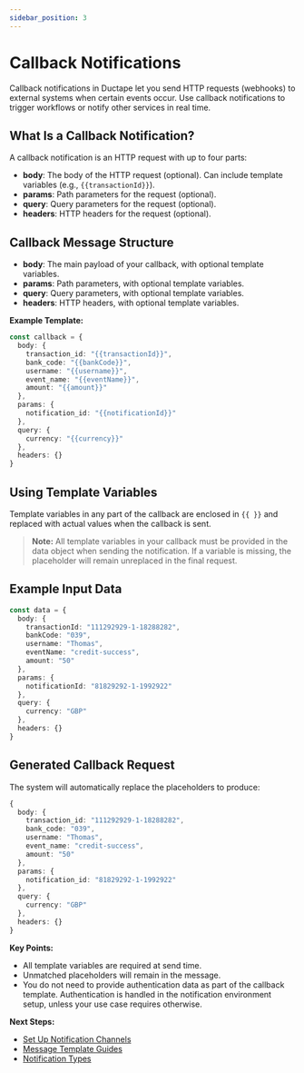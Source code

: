 ```yaml
---
sidebar_position: 3
---
```


# Callback Notifications

Callback notifications in Ductape let you send HTTP requests (webhooks) to external systems when certain events occur. Use callback notifications to trigger workflows or notify other services in real time.

## What Is a Callback Notification?
A callback notification is an HTTP request with up to four parts:
- **body**: The body of the HTTP request (optional). Can include template variables (e.g., `{{transactionId}}`).
- **params**: Path parameters for the request (optional).
- **query**: Query parameters for the request (optional).
- **headers**: HTTP headers for the request (optional).

## Callback Message Structure
- **body**: The main payload of your callback, with optional template variables.
- **params**: Path parameters, with optional template variables.
- **query**: Query parameters, with optional template variables.
- **headers**: HTTP headers, with optional template variables.

**Example Template:**
```typescript
const callback = {
  body: {
    transaction_id: "{{transactionId}}",
    bank_code: "{{bankCode}}",
    username: "{{username}}",
    event_name: "{{eventName}}",
    amount: "{{amount}}"
  },
  params: {
    notification_id: "{{notificationId}}"
  },
  query: {
    currency: "{{currency}}"
  },
  headers: {}
}
```

## Using Template Variables
Template variables in any part of the callback are enclosed in `{{ }}` and replaced with actual values when the callback is sent.

> **Note:** All template variables in your callback must be provided in the data object when sending the notification. If a variable is missing, the placeholder will remain unreplaced in the final request.

## Example Input Data
```typescript
const data = {
  body: {
    transactionId: "111292929-1-18288282",
    bankCode: "039",
    username: "Thomas",
    eventName: "credit-success",
    amount: "50"
  },
  params: {
    notificationId: "81829292-1-1992922"
  },
  query: {
    currency: "GBP"
  },
  headers: {}
}
```

## Generated Callback Request
The system will automatically replace the placeholders to produce:

```typescript
{
  body: {
    transaction_id: "111292929-1-18288282",
    bank_code: "039",
    username: "Thomas",
    event_name: "credit-success",
    amount: "50"
  },
  params: {
    notification_id: "81829292-1-1992922"
  },
  query: {
    currency: "GBP"
  },
  headers: {}
}
```

**Key Points:**
- All template variables are required at send time.
- Unmatched placeholders will remain in the message.
- You do not need to provide authentication data as part of the callback template. Authentication is handled in the notification environment setup, unless your use case requires otherwise.

**Next Steps:**
- [Set Up Notification Channels](../setting-up.md)
- [Message Template Guides](/category/notification-messages)
- [Notification Types](../notifications.md)

